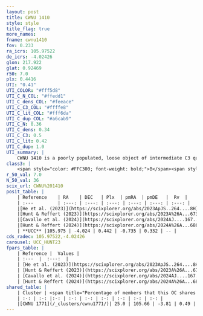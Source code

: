 ```yaml
---
layout: post
title: CWNU 1410
style: style
title_flag: true
more_names: 
fname: cwnu1410
fov: 0.233
ra_icrs: 105.97522
de_icrs: -4.02426
glon: 217.922
glat: 0.92469
r50: 7.0
plx: 0.4416
UTI: "0.41"
UTI_COLOR: "#fff5d8"
UTI_C_N_COL: "#ffedd1"
UTI_C_dens_COL: "#feeace"
UTI_C_C3_COL: "#ffffe8"
UTI_C_lit_COL: "#fff6da"
UTI_C_dup_COL: "#a6cab9"
UTI_C_N: 0.36
UTI_C_dens: 0.34
UTI_C_C3: 0.5
UTI_C_lit: 0.42
UTI_C_dup: 1.0
UTI_summary: |
    CWNU 1410 is a poorly populated, loose object of intermediate C3 quality. It was recently reported in the literature.<br><br>This object shares a small percentage of members with at least one entry reported in the same catalogue.
class3: |
    <span style="color: #FFC300; font-weight: bold;">B</span><span style="color: #FFC300; font-weight: bold;">B</span>
r_50_val: 7.0
N_50_val: 36
scix_url: CWNU%201410
posit_table: |
    | Reference    | RA    | DEC   | Plx  | pmRA  | pmDE   |  Rv  |
    | :---         | :---: | :---: | :---: | :---: | :---: | :---: |
    |[He et al. (2023)](https://scixplorer.org/abs/2023ApJS..264....8H) | 105.976 | -4.002 | 0.454 | -0.731 | 0.332 | -- |
    |[Hunt & Reffert (2023)](https://scixplorer.org/abs/2023A%26A...673A.114H) | 105.954 | -4.016 | 0.442 | -0.735 | 0.321 | -- |
    |[Cavallo et al. (2024)](https://scixplorer.org/abs/2024AJ....167...12C) | 105.94 | -4.001 | 0.439 | -- | -- | -- |
    |[Hunt & Reffert (2024)](https://scixplorer.org/abs/2024A%26A...686A..42H) | 105.954 | -4.016 | 0.442 | -0.735 | 0.321 | -- |
    | **UCC** |105.975 | -4.024 | 0.442 | -0.735 | 0.332 | -- | 
cds_radec: 105.97522,-4.02426
carousel: UCC_HUNT23
fpars_table: |
    | Reference |  Values |
    | :---  |  :---:  |
    | [He et al. (2023)](https://scixplorer.org/abs/2023ApJS..264....8H) | `A0=0.8, m-M=11.6, logAge=7.55` |
    | [Hunt & Reffert (2023)](https://scixplorer.org/abs/2023A%26A...673A.114H) | `AV50=0.551, diffAV50=0.627, MOD50=11.536, logAge50=8.128` |
    | [Cavallo et al. (2024)](https://scixplorer.org/abs/2024AJ....167...12C) | `AV50=0.4, dMod50=11.29, logAge50=8.6, [Fe/H]50=0.03` |
    | [Hunt & Reffert (2024)](https://scixplorer.org/abs/2024A%26A...686A..42H) | `MassJ=90.7796` |
shared_table: |
    | Cluster | <span title="Percentage of members that this OC shares with the ones listed">%</span>   | RA   | DEC   | Plx   | pmRA  | pmDE  | Rv | UTI |
    | :-: | :-: |:-: | :-: | :-: | :-: | :-: | :-: | :-: |
    |[CWNU 1771](/_clusters/cwnu1771/)| 25.0 | 105.66 | -3.81 | 0.49 | -0.67 | 0.32 | -- |0.12 |
---
```


